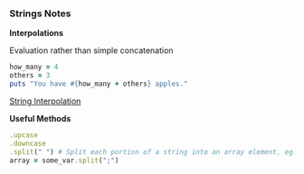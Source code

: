 ### Strings Notes

**Interpolations**

Evaluation rather than simple concatenation
```ruby
how_many = 4
others = 3
puts "You have #{how_many + others} apples."
```
[String Interpolation](http://ruby-for-beginners.rubymonstas.org/bonus/string_interpolation.html)

**Useful Methods**
```ruby
.upcase
.downcase
.split(" ") # Split each portion of a string into an array element, eg:
array = some_var.split(";")
```
